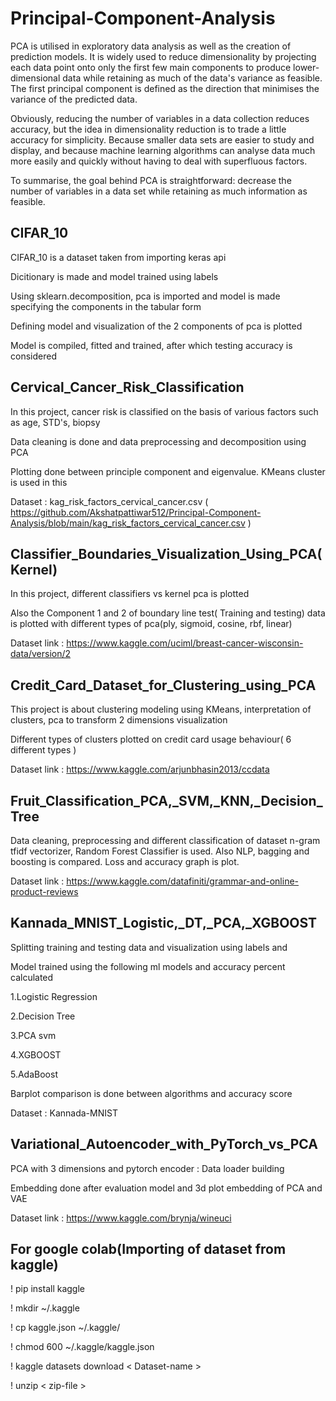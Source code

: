 # Principal-Component-Analysis

PCA is utilised in exploratory data analysis as well as the creation of prediction models. It is widely used to reduce dimensionality by projecting each data point onto only the first few main components to produce lower-dimensional data while retaining as much of the data's variance as feasible. The first principal component is defined as the direction that minimises the variance of the predicted data.

Obviously, reducing the number of variables in a data collection reduces accuracy, but the idea in dimensionality reduction is to trade a little accuracy for simplicity. Because smaller data sets are easier to study and display, and because machine learning algorithms can analyse data much more easily and quickly without having to deal with superfluous factors.

To summarise, the goal behind PCA is straightforward: decrease the number of variables in a data set while retaining as much information as feasible.

## CIFAR_10

CIFAR_10 is a dataset taken from importing keras api

Dicitionary is made and model trained using labels

Using sklearn.decomposition, pca is imported and model is made specifying the components in the tabular form

Defining model and visualization of the 2 components of pca is plotted 

Model is compiled, fitted and trained, after which testing accuracy is considered

## Cervical_Cancer_Risk_Classification

In this project, cancer risk is classified on the basis of various factors such as age, STD's,  biopsy

Data cleaning is done and data preprocessing and decomposition using PCA

Plotting done between principle component and eigenvalue. KMeans cluster is used in this 

Dataset : kag_risk_factors_cervical_cancer.csv ( https://github.com/Akshatpattiwar512/Principal-Component-Analysis/blob/main/kag_risk_factors_cervical_cancer.csv )

## Classifier_Boundaries_Visualization_Using_PCA(Kernel)

In this project, different classifiers vs kernel pca is plotted

Also the Component 1 and 2 of boundary line test( Training and testing) data is plotted with different types of pca(ply, sigmoid, cosine, rbf, linear)

Dataset link : https://www.kaggle.com/uciml/breast-cancer-wisconsin-data/version/2

## Credit_Card_Dataset_for_Clustering_using_PCA

This project is about clustering modeling using KMeans, interpretation of clusters, pca to transform 2 dimensions visualization

Different types of clusters plotted on credit card usage behaviour( 6 different types )

Dataset link : https://www.kaggle.com/arjunbhasin2013/ccdata

## Fruit_Classification_PCA,_SVM,_KNN,_Decision_Tree

Data cleaning, preprocessing and different classification of dataset
n-gram tfidf vectorizer, Random Forest Classifier is used. Also NLP, bagging and boosting is compared. Loss and accuracy graph is plot.


Dataset link : https://www.kaggle.com/datafiniti/grammar-and-online-product-reviews

## Kannada_MNIST_Logistic,_DT,_PCA,_XGBOOST

Splitting training and testing data and visualization using labels and 

Model trained using the following ml models and accuracy percent calculated

1.Logistic Regression

2.Decision Tree

3.PCA svm

4.XGBOOST

5.AdaBoost

Barplot comparison is done between algorithms and accuracy score

Dataset : Kannada-MNIST

## Variational_Autoencoder_with_PyTorch_vs_PCA

PCA with 3 dimensions and pytorch encoder : Data loader building 

Embedding done after evaluation model and 3d plot embedding of PCA and VAE 

Dataset link : https://www.kaggle.com/brynja/wineuci

## For google colab(Importing of dataset from kaggle)

! pip install kaggle

! mkdir ~/.kaggle

! cp kaggle.json ~/.kaggle/

! chmod 600 ~/.kaggle/kaggle.json

! kaggle datasets download < Dataset-name >

! unzip < zip-file >
